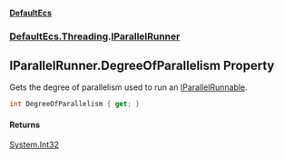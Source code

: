 #### [DefaultEcs](./index.md 'index')
### [DefaultEcs.Threading](./DefaultEcs-Threading.md 'DefaultEcs.Threading').[IParallelRunner](./DefaultEcs-Threading-IParallelRunner.md 'DefaultEcs.Threading.IParallelRunner')
## IParallelRunner.DegreeOfParallelism Property
Gets the degree of parallelism used to run an [IParallelRunnable](./DefaultEcs-Threading-IParallelRunnable.md 'DefaultEcs.Threading.IParallelRunnable').  
```C#
int DegreeOfParallelism { get; }
```
#### Returns
[System.Int32](https://docs.microsoft.com/en-us/dotnet/api/System.Int32 'System.Int32')  
